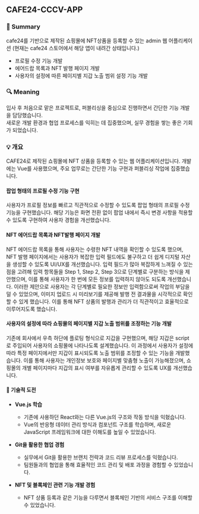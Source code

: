 ## CAFE24-CCCV-APP

### 📌 Summary

cafe24를 기반으로 제작된 쇼핑몰에 NFT상품을 등록할 수 있는 admin 웹 어플리케이션 (현재는 cafe24 스토어에서 해당 앱이 내려간 상태입니다.)

- 프로필 수정 기능 개발
- 에어드랍 목록과 NFT 발행 페이지 개발
- 사용자의 설정에 따른 페이지별 지갑 노출 범위 설정 기능 개발

### 🔍 Meaning

입사 후 처음으로 맡은 프로젝트로, 퍼블리싱을 중심으로 진행하면서 간단한 기능 개발을 담당했습니다.  
새로운 개발 환경과 협업 프로세스를 익히는 데 집중했으며, 실무 경험을 쌓는 좋은 기회가 되었습니다.

### 💡 개요

CAFE24로 제작된 쇼핑몰에 NFT 상품을 등록할 수 있는 웹 어플리케이션입니다. 개발에는 Vue를 사용했으며, 주요 업무로는 간단한 기능 구현과 퍼블리싱 작업에 집중했습니다.

#### 팝업 형태의 프로필 수정 기능 구현

사용자가 프로필 정보를 빠르고 직관적으로 수정할 수 있도록 팝업 형태의 프로필 수정 기능을 구현했습니다. 해당 기능은 화면 전환 없이 팝업 내에서 즉시 변경 사항을 적용할 수 있도록 구현하여 사용자 경험을 개선했습니다.

#### NFT 에어드랍 목록과 NFT발행 페이지 개발

NFT 에어드랍 목록을 통해 사용자는 수령한 NFT 내역을 확인할 수 있도록 했으며, NFT 발행 페이지에서는 사용자가 복잡한 입력 필드에도 불구하고 더 쉽게 디지털 자산을 생성할 수 있도록 UI/UX를 개선했습니다.
입력 필드가 많아 복잡하게 느껴질 수 있는 점을 고려해 입력 항목들을 Step 1, Step 2, Step 3으로 단계별로 구분하는 방식을 제안했으며, 이를 통해 사용자가 한 번에 모든 정보를 입력하지 않아도 되도록 개선했습니다.
이러한 제안으로 사용자는 각 단계별로 필요한 정보만 입력함으로써 작업의 부담을 덜 수 있었으며, 이미지 업로드 시 미리보기를 제공해 발행 전 결과물을 시각적으로 확인할 수 있게 했습니다. 이를 통해 NFT 상품의 발행과 관리가 더 직관적이고 효율적으로 이루어지도록 했습니다.

#### 사용자의 설정에 따라 쇼핑몰의 페이지별 지갑 노출 범위를 조정하는 기능 개발

기존에 회사에서 우측 하단에 플로팅 형식으로 지갑을 구현했으며, 해당 지갑은 script로 주입되어 사용자의 쇼핑몰에 나타나도록 설계했습니다. 이 과정에서 사용자가 설정에 따라 특정 페이지에서만 지갑이 표시되도록 노출 범위를 조정할 수 있는 기능을 개발했습니다.
이를 통해 사용자는 개인정보 보호와 페이지별 맞춤형 노출이 가능해졌으며, 쇼핑몰의 개별 페이지마다 지갑의 표시 여부를 자유롭게 관리할 수 있도록 UX를 개선했습니다.

#### 🚀 기술적 도전

- **Vue.js 학습**

  - 기존에 사용하던 React와는 다른 Vue.js의 구조와 작동 방식을 익혔습니다.
  - Vue의 반응형 데이터 관리 방식과 컴포넌트 구조를 학습하며, 새로운 JavaScript 프레임워크에 대한 이해도를 높일 수 있었습니다.

- **Git을 활용한 협업 경험**

  - 실무에서 Git을 활용한 브랜치 전략과 코드 리뷰 프로세스를 익혔습니다.
  - 팀원들과의 협업을 통해 효율적인 코드 관리 및 배포 과정을 경험할 수 있었습니다.

- **NFT 및 블록체인 관련 기능 개발 경험**
  - NFT 상품 등록과 같은 기능을 다루면서 블록체인 기반의 서비스 구조를 이해할 수 있었습니다.

